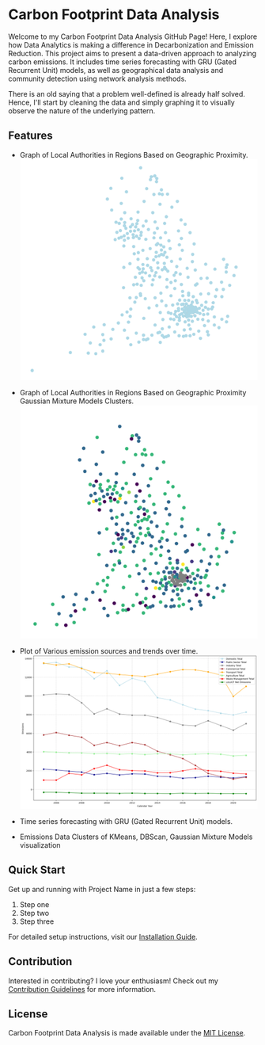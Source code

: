 # Carbon Footprint Data Analysis

Welcome to my Carbon Footprint Data Analysis GitHub Page! Here, I explore how Data Analytics is making a difference in Decarbonization and Emission Reduction. This project aims to present a data-driven approach to analyzing carbon emissions. It includes time series forecasting with GRU (Gated Recurrent Unit) models, as well as geographical data analysis and community detection using network analysis methods.

There is an old saying that a problem well-defined is already half solved. Hence, I'll start by cleaning the data and simply graphing it to visually observe the nature of the underlying pattern.

## Features

- Graph of Local Authorities in Regions Based on Geographic Proximity.
![Graph of Local Authorities in Regions Based on Geographic Proximity](image_.png)

- Graph of Local Authorities in Regions Based on Geographic Proximity Gaussian Mixture Models Clusters.
![Graph of Local Authorities in Regions Based on Geographic Proximity](gmm.png)
  
- Plot of Various emission sources and trends over time.
![Plot of Emission for different sources](Annual_Emission_trends_for_sectors.png)

- Time series forecasting with GRU (Gated Recurrent Unit) models.
  
- Emissions Data Clusters of KMeans, DBScan, Gaussian Mixture Models visualization 

	

## Quick Start

Get up and running with Project Name in just a few steps:

1. Step one
2. Step two
3. Step three

For detailed setup instructions, visit our [Installation Guide](/installation).

## Contribution

Interested in contributing? I love your enthusiasm! Check out my [Contribution Guidelines](/contributing) for more information.

## License

Carbon Footprint Data Analysis is made available under the [MIT License](/license).
